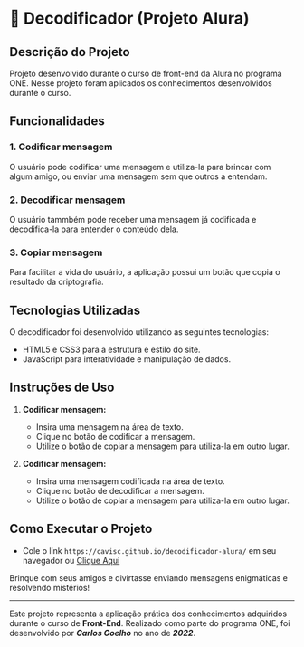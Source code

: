 # 🔑 Decodificador (Projeto Alura)

## Descrição do Projeto

Projeto desenvolvido durante o curso de front-end da Alura no programa ONE. Nesse projeto foram aplicados os conhecimentos desenvolvidos durante o curso.

## Funcionalidades

### 1. Codificar mensagem

O usuário pode codificar uma mensagem e utiliza-la para brincar com algum amigo, ou enviar uma mensagem sem que outros a entendam.

### 2. Decodificar mensagem

O usuário tammbém pode receber uma mensagem já codificada e decodifica-la para entender o conteúdo dela.

### 3. Copiar mensagem

Para facilitar a vida do usuário, a aplicação possui um botão que copia o resultado da criptografia.

## Tecnologias Utilizadas

O decodificador foi desenvolvido utilizando as seguintes tecnologias:

- HTML5 e CSS3 para a estrutura e estilo do site.
- JavaScript para interatividade e manipulação de dados.

## Instruções de Uso

1. **Codificar mensagem:**
   - Insira uma mensagem na área de texto.
   - Clique no botão de codificar a mensagem.
   - Utilize o botão de copiar a mensagem para utiliza-la em outro lugar.

2. **Codificar mensagem:**
   - Insira uma mensagem codificada na área de texto.
   - Clique no botão de decodificar a mensagem.
   - Utilize o botão de copiar a mensagem para utiliza-la em outro lugar.

## Como Executar o Projeto

- Cole o link `https://cavisc.github.io/decodificador-alura/` em seu navegador ou [Clique Aqui](https://cavisc.github.io/decodificador-alura/)

Brinque com seus amigos e divirtasse enviando mensagens enigmáticas e resolvendo mistérios!

--- 

Este projeto representa a aplicação prática dos conhecimentos adquiridos durante o curso de **Front-End**. Realizado como parte do programa ONE, foi desenvolvido por ***Carlos Coelho*** no ano de ***2022***.
